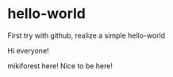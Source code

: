 # hello-world
First try with github, realize a simple hello-world

Hi everyone!

mikiforest here! Nice to be here!

